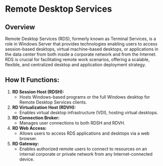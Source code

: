 # Remote Desktop Services
## Overview
Remote Desktop Services (RDS), formerly known as Terminal Services, is a role in Windows Server that provides technologies enabling users to access session-based desktops, virtual machine-based desktops, or applications in the data center from both inside a corporate network and from the Internet. RDS is crucial for facilitating remote work scenarios, offering a scalable, flexible, and centralized desktop and application deployment strategy.

## How It Functions:
1. <b>RD Session Host (RDSH):</b>
   - Hosts Windows-based programs or the full Windows desktop for Remote Desktop Services clients.
2. <b>RD Virtualization Host (RDVH):</b>
   - Enables virtual desktop infrastructure (VDI), hosting virtual desktops.
3. <b>RD Connection Broker: </b>
   - Manages user connections to both RDSH and RDVH.
4. <b>RD Web Access:</b>
   - Allows users to access RDS applications and desktops via a web browser.
5. <b>RD Gateway:</b>
   - Enables authorized remote users to connect to resources on an internal corporate or private network from any Internet-connected device.